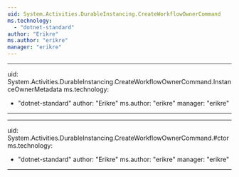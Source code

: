 ```yaml
---
uid: System.Activities.DurableInstancing.CreateWorkflowOwnerCommand
ms.technology: 
  - "dotnet-standard"
author: "Erikre"
ms.author: "erikre"
manager: "erikre"
---
```


---
uid: System.Activities.DurableInstancing.CreateWorkflowOwnerCommand.InstanceOwnerMetadata
ms.technology: 
  - "dotnet-standard"
author: "Erikre"
ms.author: "erikre"
manager: "erikre"
---

---
uid: System.Activities.DurableInstancing.CreateWorkflowOwnerCommand.#ctor
ms.technology: 
  - "dotnet-standard"
author: "Erikre"
ms.author: "erikre"
manager: "erikre"
---
